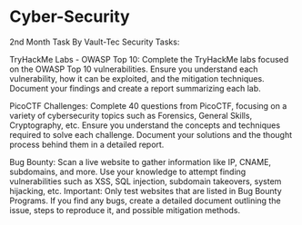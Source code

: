 # Cyber-Security
2nd Month Task By Vault-Tec Security
Tasks:

TryHackMe Labs - OWASP Top 10:
Complete the TryHackMe labs focused on the OWASP Top 10 vulnerabilities.
Ensure you understand each vulnerability, how it can be exploited, and the mitigation techniques.
Document your findings and create a report summarizing each lab.

PicoCTF Challenges:
Complete 40 questions from PicoCTF, focusing on a variety of cybersecurity topics such as Forensics, General Skills, Cryptography, etc.
Ensure you understand the concepts and techniques required to solve each challenge.
Document your solutions and the thought process behind them in a detailed report.

Bug Bounty:
Scan a live website to gather information like IP, CNAME, subdomains, and more.
Use your knowledge to attempt finding vulnerabilities such as XSS, SQL injection, subdomain takeovers, system hijacking, etc.
Important: Only test websites that are listed in Bug Bounty Programs.
If you find any bugs, create a detailed document outlining the issue, steps to reproduce it, and possible mitigation methods.
